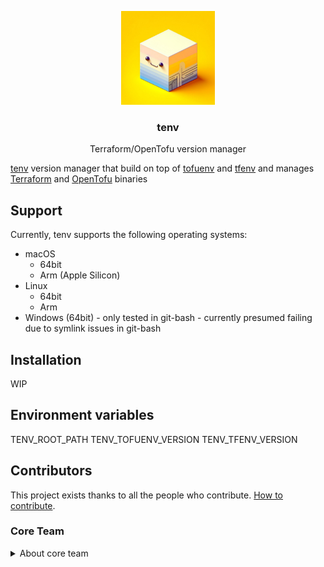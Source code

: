 <p align="center">
  <img alt="golangci-lint logo" src="assets/logo.jpeg" height="150" />
  <h3 align="center">tenv</h3>
  <p align="center">Terraform/OpenTofu version manager</p>
</p>


[tenv](https://github.com/tofuutils/tenv) version manager that build on top of [tofuenv](https://github.com/tofuutils/tofuenv) and [tfenv](https://github.com/tfutils/tfenv) and manages [Terraform](https://www.terraform.io/) and [OpenTofu](https://opentofu.org/) binaries

## Support

Currently, tenv supports the following operating systems:

- macOS
  - 64bit
  - Arm (Apple Silicon)
- Linux
  - 64bit
  - Arm
- Windows (64bit) - only tested in git-bash - currently presumed failing due to symlink issues in git-bash

## Installation
WIP

## Environment variables
TENV_ROOT_PATH
TENV_TOFUENV_VERSION
TENV_TFENV_VERSION

## Contributors

This project exists thanks to all the people who contribute. [How to contribute](todo).

### Core Team

<details>
<summary>About core team</summary>

The tenv Core Team is a group of contributors that have demonstrated a lasting enthusiasm for the project and community.
The tenv Core Team has GitHub admin privileges on the repo.

## LICENSE
- [tenv inself](https://github.com/tofuutils/tenv/blob/main/LICENSE)
- [tofuenv](https://github.com/tofuutils/tofuenv/blob/main/LICENSE)
- [tfenv](https://github.com/tfutils/tfenv/blob/master/LICENSE)
  - tofuenv uses tfenv's source code
